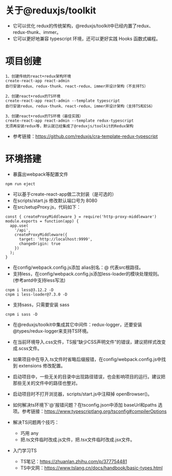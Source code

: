 # 关于@reduxjs/toolkit

- 它可以优化 redux的传统架构，@reduxjs/toolkit中已经内置了redux、redux-thunk、immer。
- 它可以更好地兼容 typescript 环境，还可以更好实践 Hooks 函数式编程。

# 项目创建

```
1、创建传统的react+redux架构环境
create-react-app react-admin
自行安装redux、redux-thunk、react-redux、immer并设计架构（不支持TS）

2、创建react+redux的TS环境
create-react-app react-admin --template typescript
自行安装redux、redux-thunk、react-redux、immer并设计架构（支持TS和ES6）

3、创建react+redux的TS环境（最佳实践）
create-react-app react-admin --template redux-typescript
无须再安装redux等，默认就已经集成了@reduxjs/toolkit的Redux架构
```

- 参考链接：https://github.com/reduxjs/cra-template-redux-typescript


# 环境搭建

- 暴露出webpack等配置文件
```
npm run eject
```
- 可以基于create-react-app做二次封装（是可选的）
- 在scripts/start.js 修改默认端口号为 8080
- 在src/setupProxy.js，代码如下：
```
const { createProxyMiddleware } = require('http-proxy-middleware')
module.exports = function(app) {
  app.use(
    '/api',
    createProxyMiddleware({
      target: 'http://localhost:9999',
      changeOrigin: true
    })
  );
}
```
- 在config/webpack.config.js添加 alias别名：@ 代表src根路径。
- 支持less，在config/webpack.config.js添加less-loader的模块处理规则。(参考antd中支持less写法)
```
cnpm i less@3.12.2 -D
cnpm i less-loader@7.3.0 -D
```
- 支持sass，只需要安装 sass
```
cnpm i sass -D
```
- 在@reduxjs/toolkit中集成其它中间件：redux-logger，还要安装 @types/redux-logger来支持TS环境。
- 在当前环境导入.css文件，TS报“缺少CSS声明文件”的错误，建议把样式改变成.scss文件。
- 如果项目中在导入.ts文件时省略后缀报错，在config/webpack.config.js中找到 extensions 修改配置。
- 启动项目中，一些无关的目录中出现路径错误，也会影响项目的运行。建议把那些无关的文件中的路径也整对。
- 启动项目时不打开浏览器，scripts/start.js中注释掉 openBrowser()。
- 如何解决ts环境下'@'报错问题？在tsconfig.json中添加 baseUrl和paths 选项。参考链接：https://www.typescriptlang.org/tsconfig#compilerOptions

- 解决TS问题两个技巧：
  - 巧用 any
  - 把.ts文件临时改成.js文件，把.tsx文件临时改成.jsx文件。
- 入门学习TS
  - TS笔记：https://zhuanlan.zhihu.com/p/377754481
  - TS中文网：https://www.tslang.cn/docs/handbook/basic-types.html
